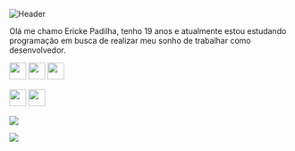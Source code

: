 ![Header](./your-header-image-name.png)


Olá me chamo Ericke Padilha, tenho 19 anos e atualmente estou estudando programação em busca de realizar meu sonho de trabalhar como desenvolvedor.


<p>
<img src="https://img.shields.io/badge/javascript-%23323330.svg?style=for-the-badge&logo=javascript&logoColor=%23F7DF1E" style="margin-bottom: 4px;" height="30px">
<img src="https://img.shields.io/badge/html5-%23E34F26.svg?style=for-the-badge&logo=html5&logoColor=white" style="margin-bottom: 4px;" height="30px">
<img src="https://img.shields.io/badge/css3-%231572B6.svg?style=for-the-badge&logo=css3&logoColor=white" style="margin-bottom: 4px;" height="30px">
</p>


<p>
<a href="https://linkedin.com/in/https://www.linkedin.com/in/ericke-padilha-373352241"><img src="https://img.shields.io/badge/linkedin-%230077B5.svg?style=for-the-badge&logo=linkedin&logoColor=white" style="margin-bottom: 4px;" height="30px" target="_blank"></a>
<a href="https://www.instagram.com/@padilha_xx"><img src="https://img.shields.io/badge/Instagram-%23E4405F.svg?style=for-the-badge&logo=Instagram&logoColor=white" style="margin-bottom: 4px;" height="30px" target="_blank"></a>
</p>


<p><img src="https://github-readme-stats.vercel.app/api?username=ErickePadilha&show_icons=true"><p>

<p><img src="https://github-readme-stats.vercel.app/api/top-langs/?username=ErickePadilha&layout=compact"><p>
